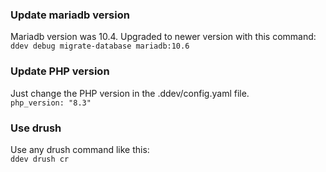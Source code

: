 ### Update mariadb version
Mariadb version was 10.4. Upgraded to newer version with this command:\
`ddev debug migrate-database mariadb:10.6`

### Update PHP version
Just change the PHP version in the .ddev/config.yaml file.\
`php_version: "8.3"`

### Use drush
Use any drush command like this:\
`ddev drush cr`
